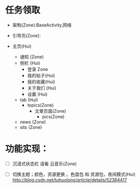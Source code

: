 # 任务领取

* 架构(Zone):BaseActivity,网络

* 引导页(Zone):

* 主页(Hui)
    * 通知 (Zone)
    * 侧栏 (Hui)
        * 登录 Zone
        * 我的帖子(Hui)
        * 我的收藏(Hui)
        * 关于我们 (Hui)
        * 设置 (Hui)
    * tab (Hui)
        * topics(Zone)
            * 文章页面(Zone)
                * pics(Zone)
    * news (Zone)
    * sits (Zone)

# 功能实现：

- [ ] 沉浸式状态栏  请看 云音乐(Zone)

- [ ] 切换主题；颜色，资源更换  。色盘包 和  资源包，夜间模式(Hui)
http://blog.csdn.net/tuhuolong/article/details/52384417

